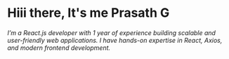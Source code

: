 # Hiii there, It's me Prasath G
###### I’m a React.js developer with 1 year of experience building scalable and user-friendly web applications. I have hands-on expertise in React, Axios, and modern frontend development.
